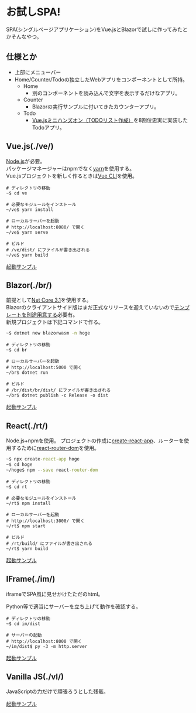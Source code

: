 # お試しSPA!
SPA(シングルページアプリケーション)をVue.jsとBlazorで試しに作ってみたとかそんなやつ。

## 仕様とか
* 上部にメニューバー
* Home/Counter/Todoの独立したWebアプリをコンポーネントとして所持。
	+ Home
		- 別のコンポーネントを読み込んで文字を表示するだけなアプリ。
	+ Counter
		- Blazorの実行サンプルに付いてきたカウンターアプリ。
	+ Todo
		- [Vue.jsミニハンズオン（TODOリスト作成）](https://qiita.com/moonglows76/items/358ef3cd1566c38ece3a)を8割位忠実に実装したTodoアプリ。

## Vue.js(./ve/)
[Node.js](https://nodejs.org/ja/)が必要。  
パッケージマネージャーはnpmでなく[yarn](https://yarnpkg.com/lang/ja/)を使用する。  
Vue.jsプロジェクトを新しく作るときは[Vue CLI](https://cli.vuejs.org/)を使用。  

```bash:実行コマンド
# ディレクトリの移動
~$ cd ve

# 必要なモジュールをインストール
~/ve$ yarn install

# ローカルサーバーを起動
# http://localhost:8080/ で開く
~/ve$ yarn serve

# ビルド
# /ve/dist/ にファイルが書き出される
~/ve$ yarn build
```

[起動サンプル](https://spa-vue-js.web.app/)

## Blazor(./br/)
前提として[Net Core 3.1](https://dotnet.microsoft.com/download)を使用する。  
Blazorのクライアントサイド版はまだ正式なリリースを迎えていないので[テンプレートを別途用意する](https://www.nuget.rg/packages/Microsoft.AspNetCore.Blazor.HttpClient/)必要有。  
新規プロジェクトは下記コマンドで作る。  

```bat
~$ dotnet new blazorwasm -n hoge
```

```bash:実行コマンド
# ディレクトリの移動
~$ cd br

# ローカルサーバーを起動
# http://localhost:5000 で開く
~/br$ dotnet run

# ビルド
# /br/dist/br/dist/ にファイルが書き出される
~/br$ dotnet publish -c Release -o dist
```

[起動サンプル](https://spa-blazor.web.app/)

## React(./rt/)
Node.js+npmを使用。
プロジェクトの作成に[create-react-app](https://ja.reactjs.org/docs/create-a-new-react-app.html)、ルーターを使用するために[react-router-dom](https://www.npmjs.com/package/react-router-dom)を使用。

```bat
~$ npx create-react-app hoge
~$ cd hoge
~/hoge$ npm --save react-router-dom
```

```bash:実行コマンド
# ディレクトリの移動
~$ cd rt

# 必要なモジュールをインストール
~/rt$ npm install

# ローカルサーバーを起動
# http://localhost:3000/ で開く
~/rt$ npm start

# ビルド
# /rt/build/ にファイルが書き出される
~/rt$ yarn build
```

[起動サンプル](https://spa-reacts.web.app/)

## IFrame(./im/)
iframeでSPA風に見せかけたただのhtml。  

Python等で適当にサーバーを立ち上げて動作を確認する。  

```bash:実行コマンド
# ディレクトリの移動
~$ cd im/dist

# サーバーの起動
# http://localhost:8000 で開く
~/im/dist$ py -3 -m http.server 
```

[起動サンプル](https://spa-iflame.web.app/)

## Vanilla JS(./vl/)
JavaScriptの力だけで頑張ろうとした残骸。  

[起動サンプル](https://spa-vanilla-js.web.app/)

